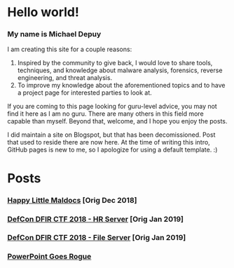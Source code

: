 # Hello world!
### My name is Michael Depuy
I am creating this site for a couple reasons:

1. Inspired by the community to give back, I would love to share tools, techniques, and knowledge about malware analysis, forensics, reverse engineering, and threat analysis. 
2. To improve my knowledge about the aforementioned topics and to have a project page for interested parties to look at.

If you are coming to this page looking for guru-level advice, you may not find it here as I am no guru. There are many others in this field more capable than myself. Beyond that, welcome, and I hope you enjoy the posts.

I did maintain a site on Blogspot, but that has been decomissioned. Post that used to reside there are now here. At the time of writing this intro, GitHub pages is new to me, so I apologize for using a default template. :)

# Posts
### [Happy Little Maldocs](/posts/happy_maldocs.md) [Orig Dec 2018]
### [DefCon DFIR CTF 2018 - HR Server](/posts/defcon_ctf_hr_server.md) [Orig Jan 2019]
### [DefCon DFIR CTF 2018 - File Server](/posts/defcon_ctf_fileserver.md) [Orig Jan 2019]
### [PowerPoint Goes Rogue](/posts/powerpnt_addin_20220306.md)